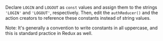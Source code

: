 Declare `LOGIN` and `LOGOUT` as `const` values and assign them to the strings `'LOGIN'` and `'LOGOUT'`, respectively. Then, edit the `authReducer()` and the action creators to reference these constants instead of string values.

Note: It's generally a convention to write constants in all uppercase, and this is standard practice in Redux as well.
